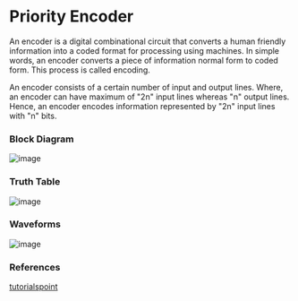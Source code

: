 # Priority Encoder
<p>An encoder is a digital combinational circuit that converts a human friendly information into a coded format for processing using machines. In simple words, an encoder converts a piece of information normal form to coded form. This process is called encoding.</p>
<p>An encoder consists of a certain number of input and output lines. Where, an encoder can have maximum of "2n" input lines whereas "n" output lines. Hence, an encoder encodes information represented by "2n" input lines with "n" bits.</p>

### Block Diagram
![image](https://github.com/user-attachments/assets/cb87244c-521f-4a28-a3cc-5028610f1a17)

### Truth Table
![image](https://github.com/user-attachments/assets/022ac31b-735b-4682-968a-b693c35503e9)

### Waveforms
![image](https://github.com/user-attachments/assets/1256a85b-8276-41c8-881b-5fe843f1d560)


### References
<a href="https://www.tutorialspoint.com/digital-electronics/digital-electronics-encoders.htm">tutorialspoint</a>


